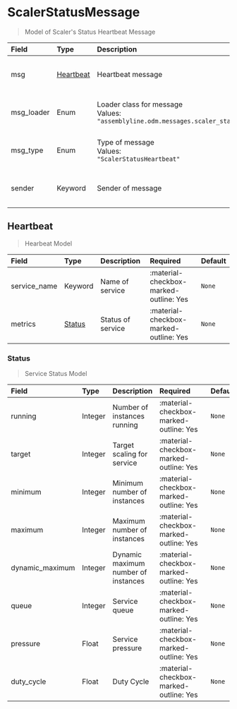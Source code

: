 [comment]: # (AUTOGENERATED MARKDOWN CONTENT. UPDATES TO ODM DOCUMENTATION SHOULD BE DONE THROUGH ASSEMBLYLINE-BASE REPO!)
# ScalerStatusMessage
> Model of Scaler's Status Heartbeat Message

| Field | Type | Description | Required | Default |
| :--- | :--- | :--- | :--- | :--- |
| msg | [Heartbeat](/assemblyline4_docs/odm/messages/scaler_status_heartbeat/#heartbeat) | Heartbeat message | <div style="width:100px">:material-checkbox-marked-outline: Yes</div> | `None` |
| msg_loader | Enum | Loader class for message<br>Values:<br>`"assemblyline.odm.messages.scaler_status_heartbeat.ScalerStatusMessage"` | <div style="width:100px">:material-checkbox-marked-outline: Yes</div> | `assemblyline.odm.messages.scaler_status_heartbeat.ScalerStatusMessage` |
| msg_type | Enum | Type of message<br>Values:<br>`"ScalerStatusHeartbeat"` | <div style="width:100px">:material-checkbox-marked-outline: Yes</div> | `ScalerStatusHeartbeat` |
| sender | Keyword | Sender of message | <div style="width:100px">:material-checkbox-marked-outline: Yes</div> | `None` |


[comment]: # (AUTOGENERATED MARKDOWN CONTENT. UPDATES TO ODM DOCUMENTATION SHOULD BE DONE THROUGH ASSEMBLYLINE-BASE REPO!)
## Heartbeat
> Hearbeat Model

| Field | Type | Description | Required | Default |
| :--- | :--- | :--- | :--- | :--- |
| service_name | Keyword | Name of service | <div style="width:100px">:material-checkbox-marked-outline: Yes</div> | `None` |
| metrics | [Status](/assemblyline4_docs/odm/messages/scaler_status_heartbeat/#status) | Status of service | <div style="width:100px">:material-checkbox-marked-outline: Yes</div> | `None` |


[comment]: # (AUTOGENERATED MARKDOWN CONTENT. UPDATES TO ODM DOCUMENTATION SHOULD BE DONE THROUGH ASSEMBLYLINE-BASE REPO!)
### Status
> Service Status Model

| Field | Type | Description | Required | Default |
| :--- | :--- | :--- | :--- | :--- |
| running | Integer | Number of instances running | <div style="width:100px">:material-checkbox-marked-outline: Yes</div> | `None` |
| target | Integer | Target scaling for service | <div style="width:100px">:material-checkbox-marked-outline: Yes</div> | `None` |
| minimum | Integer | Minimum number of instances | <div style="width:100px">:material-checkbox-marked-outline: Yes</div> | `None` |
| maximum | Integer | Maximum number of instances | <div style="width:100px">:material-checkbox-marked-outline: Yes</div> | `None` |
| dynamic_maximum | Integer | Dynamic maximum number of instances | <div style="width:100px">:material-checkbox-marked-outline: Yes</div> | `None` |
| queue | Integer | Service queue | <div style="width:100px">:material-checkbox-marked-outline: Yes</div> | `None` |
| pressure | Float | Service pressure | <div style="width:100px">:material-checkbox-marked-outline: Yes</div> | `None` |
| duty_cycle | Float | Duty Cycle | <div style="width:100px">:material-checkbox-marked-outline: Yes</div> | `None` |


